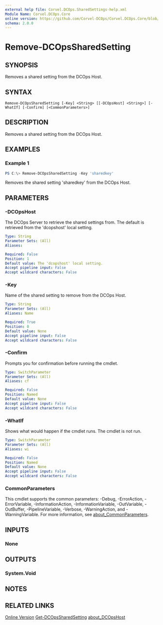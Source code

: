 ```yaml
---
external help file: Corvel.DCOps.SharedSettings-help.xml
Module Name: Corvel.DCOps.Core
online version: https://github.com/Corvel-DCOps/Corvel.DCOps.Core/blob/main/Source/docs/Remove-DCOpsSharedSetting.md
schema: 2.0.0
---
```


# Remove-DCOpsSharedSetting

## SYNOPSIS
Removes a shared setting from the DCOps Host.

## SYNTAX

```
Remove-DCOpsSharedSetting [-Key] <String> [[-DCOpsHost] <String>] [-WhatIf] [-Confirm] [<CommonParameters>]
```

## DESCRIPTION
Removes a shared setting from the DCOps Host.

## EXAMPLES

### Example 1
```powershell
PS C:\> Remove-DCOpsSharedSetting -Key 'sharedkey'
```

Removes the shared setting 'sharedkey' from the DCOps Host.

## PARAMETERS

### -DCOpsHost
The DCOps Server to retrieve the shared settings from. 
The default is retrieved from the 'dcopshost' local setting.

```yaml
Type: String
Parameter Sets: (All)
Aliases:

Required: False
Position: 1
Default value: The 'dcopshost' local setting.
Accept pipeline input: False
Accept wildcard characters: False
```

### -Key
Name of the shared setting to remove from the DCOps Host.

```yaml
Type: String
Parameter Sets: (All)
Aliases: Name

Required: True
Position: 0
Default value: None
Accept pipeline input: False
Accept wildcard characters: False
```

### -Confirm
Prompts you for confirmation before running the cmdlet.

```yaml
Type: SwitchParameter
Parameter Sets: (All)
Aliases: cf

Required: False
Position: Named
Default value: None
Accept pipeline input: False
Accept wildcard characters: False
```

### -WhatIf
Shows what would happen if the cmdlet runs.
The cmdlet is not run.

```yaml
Type: SwitchParameter
Parameter Sets: (All)
Aliases: wi

Required: False
Position: Named
Default value: None
Accept pipeline input: False
Accept wildcard characters: False
```

### CommonParameters
This cmdlet supports the common parameters: -Debug, -ErrorAction, -ErrorVariable, -InformationAction, -InformationVariable, -OutVariable, -OutBuffer, -PipelineVariable, -Verbose, -WarningAction, and -WarningVariable. For more information, see [about_CommonParameters](http://go.microsoft.com/fwlink/?LinkID=113216).

## INPUTS

### None

## OUTPUTS

### System.Void

## NOTES

## RELATED LINKS

[Online Version](https://github.com/Corvel-DCOps/Corvel.DCOps.Core/blob/main/Source/docs/Remove-DCOpsSharedSetting.md)
[Get-DCOpsSharedSetting]()
[about_DCOpsHost]()
